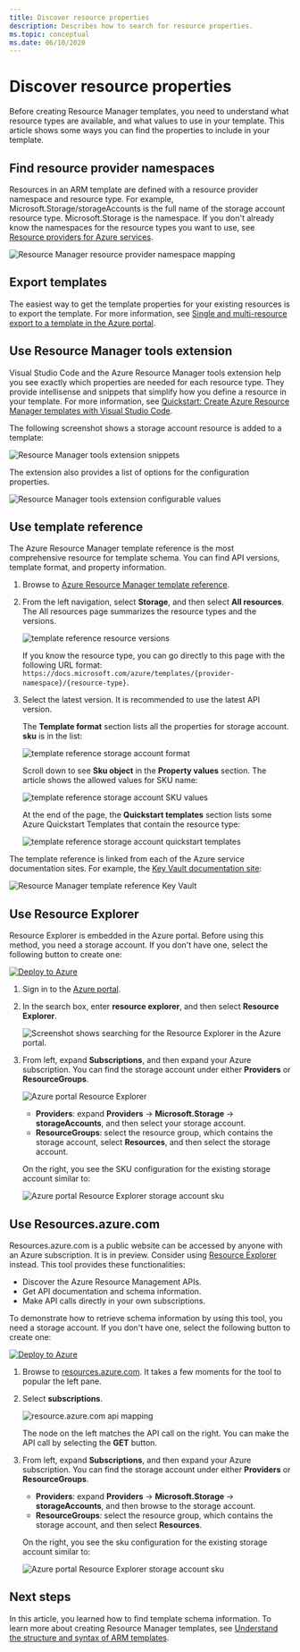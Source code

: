 ```yaml
---
title: Discover resource properties
description: Describes how to search for resource properties.
ms.topic: conceptual
ms.date: 06/10/2020
---
```


# Discover resource properties

Before creating Resource Manager templates, you need to understand what resource types are available, and what values to use in your template. This article shows some ways you can find the properties to include in your template.

## Find resource provider namespaces

Resources in an ARM template are defined with a resource provider namespace and resource type. For example, Microsoft.Storage/storageAccounts is the full name of the storage account resource type. Microsoft.Storage is the namespace. If you don't already know the namespaces for the resource types you want to use, see [Resource providers for Azure services](../management/azure-services-resource-providers.md).

![Resource Manager resource provider namespace mapping](./media/view-resources/resource-provider-namespace-and-azure-service-mapping.png)

## Export templates

The easiest way to get the template properties for your existing resources is to export the template. For more information, see [Single and multi-resource export to a template in the Azure portal](./export-template-portal.md).

## Use Resource Manager tools extension

Visual Studio Code and the Azure Resource Manager tools extension help you see exactly which properties are needed for each resource type. They provide intellisense and snippets that simplify how you define a resource in your template. For more information, see [Quickstart: Create Azure Resource Manager templates with Visual Studio Code](./quickstart-create-templates-use-visual-studio-code.md#add-an-azure-resource).

The following screenshot shows a storage account resource is added to a template:

![Resource Manager tools extension snippets](./media/view-resources/resource-manager-tools-extension-snippets.png)

The extension also provides a list of options for the configuration properties.

![Resource Manager tools extension configurable values](./media/view-resources/resource-manager-tools-extension-configurable-properties.png)

## Use template reference

The Azure Resource Manager template reference is the most comprehensive resource for template schema. You can find API versions, template format, and property information.

1. Browse to [Azure Resource Manager template reference](/azure/templates/).
1. From the left navigation, select **Storage**, and then select **All resources**. The All resources page summarizes the resource types and the versions.

    ![template reference resource versions](./media/view-resources/resource-manager-template-reference-resource-versions.png)

    If you know the resource type, you can go directly to this page with the following URL format: `https://docs.microsoft.com/azure/templates/{provider-namespace}/{resource-type}`.

1. Select the latest version. It is recommended to use the latest API version.

    The **Template format** section lists all the properties for storage account. **sku** is in the list:

    ![template reference storage account format](./media/view-resources/resource-manager-template-reference-storage-account-sku.png)

    Scroll down to see **Sku object** in the **Property values** section. The article shows the allowed values for SKU name:

    ![template reference storage account SKU values](./media/view-resources/resource-manager-template-reference-storage-account-sku-values.png)

    At the end of the page, the **Quickstart templates** section lists some Azure Quickstart Templates that contain the resource type:

    ![template reference storage account quickstart templates](./media/view-resources/resource-manager-template-reference-quickstart-templates.png)

The template reference is linked from each of the Azure service documentation sites.  For example, the [Key Vault documentation site](../../key-vault/general/overview.md):

![Resource Manager template reference Key Vault](./media/view-resources/resource-manager-template-reference-key-vault.png)

## Use Resource Explorer

Resource Explorer is embedded in the Azure portal. Before using this method, you need a storage account. If you don't have one, select the following button to create one:

[![Deploy to Azure](https://aka.ms/deploytoazurebutton)](https://portal.azure.com/#create/Microsoft.Template/uri/https%3a%2f%2fraw.githubusercontent.com%2fAzure%2fazure-quickstart-templates%2fmaster%2f101-storage-account-create%2fazuredeploy.json)

1. Sign in to the [Azure portal](https://portal.azure.com).
1. In the search box, enter **resource explorer**, and then select **Resource Explorer**.

    ![Screenshot shows searching for the Resource Explorer in the Azure portal.](./media/view-resources/azure-portal-resource-explorer.png)

1. From left, expand **Subscriptions**, and then expand your Azure subscription. You can find the storage account under either **Providers** or **ResourceGroups**.

    ![Azure portal Resource Explorer](./media/view-resources/azure-portal-resource-explorer-home.png)

    - **Providers**: expand **Providers** -> **Microsoft.Storage** -> **storageAccounts**, and then select your storage account.
    - **ResourceGroups**: select the resource group, which contains the storage account, select **Resources**, and then select the storage account.

    On the right, you see the SKU configuration for the existing storage account similar to:

    ![Azure portal Resource Explorer storage account sku](./media/view-resources/azure-portal-resource-explorer-sku.png)

## Use Resources.azure.com

Resources.azure.com is a public website can be accessed by anyone with an Azure subscription. It is in preview.  Consider using [Resource Explorer](#use-resource-explorer) instead. This tool provides these functionalities:

- Discover the Azure Resource Management APIs.
- Get API documentation and schema information.
- Make API calls directly in your own subscriptions.

To demonstrate how to retrieve schema information by using this tool, you need a storage account. If you don't have one, select the following button to create one:

[![Deploy to Azure](https://aka.ms/deploytoazurebutton)](https://portal.azure.com/#create/Microsoft.Template/uri/https%3a%2f%2fraw.githubusercontent.com%2fAzure%2fazure-quickstart-templates%2fmaster%2f101-storage-account-create%2fazuredeploy.json)

1. Browse to [resources.azure.com](https://resources.azure.com/). It takes a few moments for the tool to popular the left pane.
1. Select **subscriptions**.

    ![resource.azure.com api mapping](./media/view-resources/resources-azure-com-api-mapping.png)

    The node on the left matches the API call on the right. You can make the API call by selecting the **GET** button.
1. From left, expand **Subscriptions**, and then expand your Azure subscription. You can find the storage account under either **Providers** or **ResourceGroups**.

    - **Providers**: expand **Providers** -> **Microsoft.Storage** -> **storageAccounts**, and then browse to the storage account.
    - **ResourceGroups**: select the resource group, which contains the storage account, and then select **Resources**.

    On the right, you see the sku configuration for the existing storage account similar to:

    ![Azure portal Resource Explorer storage account sku](./media/view-resources/azure-portal-resource-explorer-sku.png)

## Next steps

In this article, you learned how to find template schema information. To learn more about creating Resource Manager templates, see [Understand the structure and syntax of ARM templates](./template-syntax.md).
